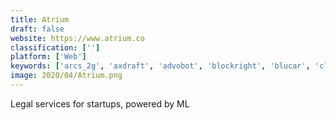 ```yaml
---
title: Atrium
draft: false 
website: https://www.atrium.co
classification: ['']
platform: ['Web']
keywords: ['arcs_2g', 'axdraft', 'advobot', 'blockright', 'blucar', 'clerky', 'donotpay', 'fixed', 'formswift', 'g-park', 'klarity', 'kong_legal_document_builder', 'legal.cf.sg', 'larry_by_lawtrades', 'law_soup', 'lawtrades_slackbot', 'parking_kitty', 'patentbot', 'peter', 'priori', 'iubenda']
image: 2020/04/Atrium.png
---
```

Legal services for startups, powered by ML